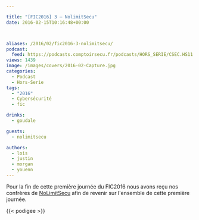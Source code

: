 ```yaml
---

title: "[FIC2016] 3 – NolimitSecu"
date: 2016-02-15T10:16:48+00:00



aliases: /2016/02/fic2016-3-nolimitsecu/
podcast:
  feed: https://podcasts.comptoirsecu.fr/podcasts/HORS_SERIE/CSEC.HS11.2016-01-25.FIC2016.NOLIMIT_SECU.mp3
views: 1439
image: /images/covers/2016-02-Capture.jpg
categories:
  - Podcast
  - Hors-Serie
tags:
  - "2016"
  - Cybersécurité
  - fic

drinks:
  - goudale

guests:
  - nolimitsecu

authors:
  - lois
  - justin
  - morgan
  - youenn
---
```

Pour la fin de cette première journée du FIC2016 nous avons reçu nos confrères de [NoLimitSecu](https://www.nolimitsecu.fr/) afin de revenir sur l'ensemble de cette première journée.

{{< podigee >}}
